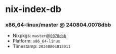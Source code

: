 # nix-index-db
### x86_64-linux/master @ 240804.0078dbb
- Nixpkgs: `master`@[`0078dbb`](https://github.com/NixOS/nixpkgs/commit/0078dbb428778a8c4fa55ecc5d346485957355e4)
- Platform: `x86_64-linux`
- Timestamp: `20240804015011`
